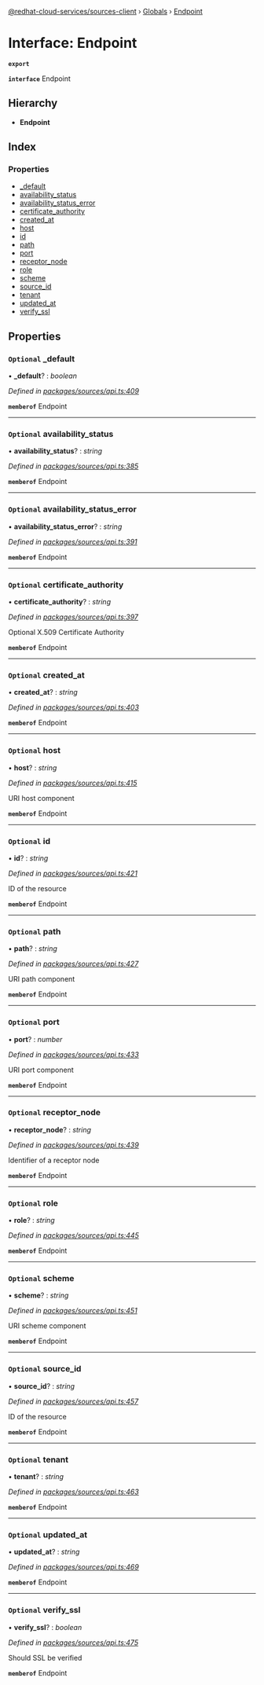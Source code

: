 [@redhat-cloud-services/sources-client](../README.md) › [Globals](../globals.md) › [Endpoint](endpoint.md)

# Interface: Endpoint

**`export`** 

**`interface`** Endpoint

## Hierarchy

* **Endpoint**

## Index

### Properties

* [_default](endpoint.md#optional-_default)
* [availability_status](endpoint.md#optional-availability_status)
* [availability_status_error](endpoint.md#optional-availability_status_error)
* [certificate_authority](endpoint.md#optional-certificate_authority)
* [created_at](endpoint.md#optional-created_at)
* [host](endpoint.md#optional-host)
* [id](endpoint.md#optional-id)
* [path](endpoint.md#optional-path)
* [port](endpoint.md#optional-port)
* [receptor_node](endpoint.md#optional-receptor_node)
* [role](endpoint.md#optional-role)
* [scheme](endpoint.md#optional-scheme)
* [source_id](endpoint.md#optional-source_id)
* [tenant](endpoint.md#optional-tenant)
* [updated_at](endpoint.md#optional-updated_at)
* [verify_ssl](endpoint.md#optional-verify_ssl)

## Properties

### `Optional` _default

• **_default**? : *boolean*

*Defined in [packages/sources/api.ts:409](https://github.com/RedHatInsights/javascript-clients/blob/master/packages/sources/api.ts#L409)*

**`memberof`** Endpoint

___

### `Optional` availability_status

• **availability_status**? : *string*

*Defined in [packages/sources/api.ts:385](https://github.com/RedHatInsights/javascript-clients/blob/master/packages/sources/api.ts#L385)*

**`memberof`** Endpoint

___

### `Optional` availability_status_error

• **availability_status_error**? : *string*

*Defined in [packages/sources/api.ts:391](https://github.com/RedHatInsights/javascript-clients/blob/master/packages/sources/api.ts#L391)*

**`memberof`** Endpoint

___

### `Optional` certificate_authority

• **certificate_authority**? : *string*

*Defined in [packages/sources/api.ts:397](https://github.com/RedHatInsights/javascript-clients/blob/master/packages/sources/api.ts#L397)*

Optional X.509 Certificate Authority

**`memberof`** Endpoint

___

### `Optional` created_at

• **created_at**? : *string*

*Defined in [packages/sources/api.ts:403](https://github.com/RedHatInsights/javascript-clients/blob/master/packages/sources/api.ts#L403)*

**`memberof`** Endpoint

___

### `Optional` host

• **host**? : *string*

*Defined in [packages/sources/api.ts:415](https://github.com/RedHatInsights/javascript-clients/blob/master/packages/sources/api.ts#L415)*

URI host component

**`memberof`** Endpoint

___

### `Optional` id

• **id**? : *string*

*Defined in [packages/sources/api.ts:421](https://github.com/RedHatInsights/javascript-clients/blob/master/packages/sources/api.ts#L421)*

ID of the resource

**`memberof`** Endpoint

___

### `Optional` path

• **path**? : *string*

*Defined in [packages/sources/api.ts:427](https://github.com/RedHatInsights/javascript-clients/blob/master/packages/sources/api.ts#L427)*

URI path component

**`memberof`** Endpoint

___

### `Optional` port

• **port**? : *number*

*Defined in [packages/sources/api.ts:433](https://github.com/RedHatInsights/javascript-clients/blob/master/packages/sources/api.ts#L433)*

URI port component

**`memberof`** Endpoint

___

### `Optional` receptor_node

• **receptor_node**? : *string*

*Defined in [packages/sources/api.ts:439](https://github.com/RedHatInsights/javascript-clients/blob/master/packages/sources/api.ts#L439)*

Identifier of a receptor node

**`memberof`** Endpoint

___

### `Optional` role

• **role**? : *string*

*Defined in [packages/sources/api.ts:445](https://github.com/RedHatInsights/javascript-clients/blob/master/packages/sources/api.ts#L445)*

**`memberof`** Endpoint

___

### `Optional` scheme

• **scheme**? : *string*

*Defined in [packages/sources/api.ts:451](https://github.com/RedHatInsights/javascript-clients/blob/master/packages/sources/api.ts#L451)*

URI scheme component

**`memberof`** Endpoint

___

### `Optional` source_id

• **source_id**? : *string*

*Defined in [packages/sources/api.ts:457](https://github.com/RedHatInsights/javascript-clients/blob/master/packages/sources/api.ts#L457)*

ID of the resource

**`memberof`** Endpoint

___

### `Optional` tenant

• **tenant**? : *string*

*Defined in [packages/sources/api.ts:463](https://github.com/RedHatInsights/javascript-clients/blob/master/packages/sources/api.ts#L463)*

**`memberof`** Endpoint

___

### `Optional` updated_at

• **updated_at**? : *string*

*Defined in [packages/sources/api.ts:469](https://github.com/RedHatInsights/javascript-clients/blob/master/packages/sources/api.ts#L469)*

**`memberof`** Endpoint

___

### `Optional` verify_ssl

• **verify_ssl**? : *boolean*

*Defined in [packages/sources/api.ts:475](https://github.com/RedHatInsights/javascript-clients/blob/master/packages/sources/api.ts#L475)*

Should SSL be verified

**`memberof`** Endpoint
